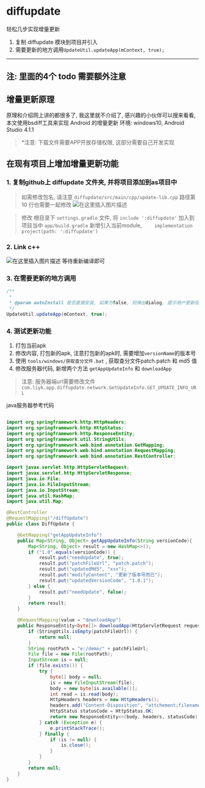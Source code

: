 # diffupdate
轻松几步实现增量更新
1. 复制 diffupdate 模块到项目并引入
2. 需要更新的地方调用`UpdateUtil.updateApp(mContext, true);`

---
注: 里面的4个 todo 需要额外注意
---
## 增量更新原理
原理和介绍网上讲的都很多了, 我这里就不介绍了, 感兴趣的小伙伴可以搜来看看, 本文使用bsdiff工具来实现 Android 的增量更新
环境: windows10, Android Studio 4.1.1
> *注意: 下载文件需要APP开放存储权限, 这部分需要自己开发实现

## 在现有项目上增加增量更新功能
### 1. 复制github上 diffupdate 文件夹, 并将项目添加到as项目中
> 如需修改包名, 请注意 `diffupdate/src/main/cpp/update-lib.cpp` 路径第 10 行也需要一起修改
![在这里插入图片描述](https://img-blog.csdnimg.cn/20210326143650492.png?x-oss-process=image/watermark,type_ZmFuZ3poZW5naGVpdGk,shadow_10,text_aHR0cHM6Ly9ibG9nLmNzZG4ubmV0L2w3MDcyNjg3NDM=,size_16,color_FFFFFF,t_70)


> 修改 根目录下 `settings.gradle` 文件, 将 `include ':diffupdate'` 加入到项目当中
> `app/build.gradle` 新增引入当前module, `    implementation project(path: ':diffupdate')`

### 2. Link c++
![在这里插入图片描述](https://img-blog.csdnimg.cn/20210326141901447.png)
等待重新编译即可
### 3. 在需要更新的地方调用
```java
/**
 *
 * @param autoInstall 是否直接安装, 如果为false, 则弹出dialog, 提示用户更新信息并在确定后进行安装
 */
UpdateUtil.updateApp(mContext, true);
```
### 4. 测试更新功能
1. 打包当前apk
2. 修改内容, 打包新的apk, 注意打包新的apk时, 需要增加`versionName`的版本号
3. 使用 `tools/windows/获取查分文件.bat` , 获取查分文件patch.patch 和 md5 值
4. 修改服务器代码, 新增两个方法 `getAppUpdateInfo` 和 `downloadApp`
> 注意: 服务器端url需要修改文件 `com.liyk.app.diffupdate.network.GetUpdateInfo.GET_UPDATE_INFO_URL`

java服务器参考代码
```java

import org.springframework.http.HttpHeaders;
import org.springframework.http.HttpStatus;
import org.springframework.http.ResponseEntity;
import org.springframework.util.StringUtils;
import org.springframework.web.bind.annotation.GetMapping;
import org.springframework.web.bind.annotation.RequestMapping;
import org.springframework.web.bind.annotation.RestController;

import javax.servlet.http.HttpServletRequest;
import javax.servlet.http.HttpServletResponse;
import java.io.File;
import java.io.FileInputStream;
import java.io.InputStream;
import java.util.HashMap;
import java.util.Map;

@RestController
@RequestMapping("/diffUpdate")
public class DiffUpdate {

    @GetMapping("getAppUpdateInfo")
    public Map<String, Object> getAppUpdateInfo(String versionCode){
        Map<String, Object> result = new HashMap<>();
        if ("1.0".equals(versionCode)) {
            result.put("needUpdate", true);
            result.put("patchFileUrl", "patch.patch");
            result.put("updatedMd5", "xxx");
            result.put("modifyContent", "更新了版本号而已");
            result.put("updatedVersionCode", "1.0.1");
        } else {
            result.put("needUpdate", false);
        }
        return result;
    }

    @RequestMapping(value = "downloadApp")
    public ResponseEntity<byte[]> downloadApp(HttpServletRequest request, HttpServletResponse response, String patchFileUrl) throws Exception {
        if (StringUtils.isEmpty(patchFileUrl)) {
            return null;
        }
        String rootPath = "e:/demo/" + patchFileUrl;
        File file = new File(rootPath);
        InputStream is = null;
        if (file.exists()) {
            try {
                byte[] body = null;
                is = new FileInputStream(file);
                body = new byte[is.available()];
                int read = is.read(body);
                HttpHeaders headers = new HttpHeaders();
                headers.add("Content-Disposition", "attchement;filename=patch.patch");
                HttpStatus statusCode = HttpStatus.OK;
                return new ResponseEntity<>(body, headers, statusCode);
            } catch (Exception e) {
                e.printStackTrace();
            } finally {
                if (is != null) {
                    is.close();
                }
            }
        }
        return null;
    }
}

```
